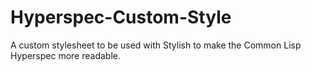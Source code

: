 Hyperspec-Custom-Style
======================

A custom stylesheet to be used with Stylish to make the Common Lisp Hyperspec more readable.
